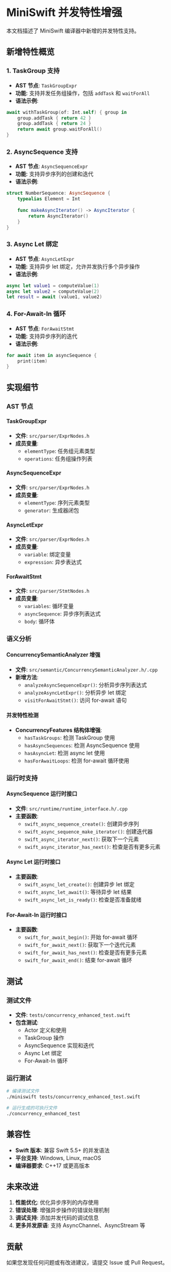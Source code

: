 # MiniSwift 并发特性增强

本文档描述了 MiniSwift 编译器中新增的并发特性支持。

## 新增特性概览

### 1. TaskGroup 支持
- **AST 节点**: `TaskGroupExpr`
- **功能**: 支持并发任务组操作，包括 `addTask` 和 `waitForAll`
- **语法示例**:
```swift
await withTaskGroup(of: Int.self) { group in
    group.addTask { return 42 }
    group.addTask { return 24 }
    return await group.waitForAll()
}
```

### 2. AsyncSequence 支持
- **AST 节点**: `AsyncSequenceExpr`
- **功能**: 支持异步序列的创建和迭代
- **语法示例**:
```swift
struct NumberSequence: AsyncSequence {
    typealias Element = Int
    
    func makeAsyncIterator() -> AsyncIterator {
        return AsyncIterator()
    }
}
```

### 3. Async Let 绑定
- **AST 节点**: `AsyncLetExpr`
- **功能**: 支持异步 let 绑定，允许并发执行多个异步操作
- **语法示例**:
```swift
async let value1 = computeValue(1)
async let value2 = computeValue(2)
let result = await (value1, value2)
```

### 4. For-Await-In 循环
- **AST 节点**: `ForAwaitStmt`
- **功能**: 支持异步序列的迭代
- **语法示例**:
```swift
for await item in asyncSequence {
    print(item)
}
```

## 实现细节

### AST 节点

#### TaskGroupExpr
- **文件**: `src/parser/ExprNodes.h`
- **成员变量**:
  - `elementType`: 任务组元素类型
  - `operations`: 任务组操作列表

#### AsyncSequenceExpr
- **文件**: `src/parser/ExprNodes.h`
- **成员变量**:
  - `elementType`: 序列元素类型
  - `generator`: 生成器闭包

#### AsyncLetExpr
- **文件**: `src/parser/ExprNodes.h`
- **成员变量**:
  - `variable`: 绑定变量
  - `expression`: 异步表达式

#### ForAwaitStmt
- **文件**: `src/parser/StmtNodes.h`
- **成员变量**:
  - `variables`: 循环变量
  - `asyncSequence`: 异步序列表达式
  - `body`: 循环体

### 语义分析

#### ConcurrencySemanticAnalyzer 增强
- **文件**: `src/semantic/ConcurrencySemanticAnalyzer.h/.cpp`
- **新增方法**:
  - `analyzeAsyncSequenceExpr()`: 分析异步序列表达式
  - `analyzeAsyncLetExpr()`: 分析异步 let 绑定
  - `visitForAwaitStmt()`: 访问 for-await 语句

#### 并发特性检测
- **ConcurrencyFeatures 结构体增强**:
  - `hasTaskGroups`: 检测 TaskGroup 使用
  - `hasAsyncSequences`: 检测 AsyncSequence 使用
  - `hasAsyncLet`: 检测 async let 使用
  - `hasForAwaitLoops`: 检测 for-await 循环使用

### 运行时支持

#### AsyncSequence 运行时接口
- **文件**: `src/runtime/runtime_interface.h/.cpp`
- **主要函数**:
  - `swift_async_sequence_create()`: 创建异步序列
  - `swift_async_sequence_make_iterator()`: 创建迭代器
  - `swift_async_iterator_next()`: 获取下一个元素
  - `swift_async_iterator_has_next()`: 检查是否有更多元素

#### Async Let 运行时接口
- **主要函数**:
  - `swift_async_let_create()`: 创建异步 let 绑定
  - `swift_async_let_await()`: 等待异步 let 结果
  - `swift_async_let_is_ready()`: 检查是否准备就绪

#### For-Await-In 运行时接口
- **主要函数**:
  - `swift_for_await_begin()`: 开始 for-await 循环
  - `swift_for_await_next()`: 获取下一个迭代元素
  - `swift_for_await_has_next()`: 检查是否有更多元素
  - `swift_for_await_end()`: 结束 for-await 循环

## 测试

### 测试文件
- **文件**: `tests/concurrency_enhanced_test.swift`
- **包含测试**:
  - Actor 定义和使用
  - TaskGroup 操作
  - AsyncSequence 实现和迭代
  - Async Let 绑定
  - For-Await-In 循环

### 运行测试
```bash
# 编译测试文件
./miniswift tests/concurrency_enhanced_test.swift

# 运行生成的可执行文件
./concurrency_enhanced_test
```

## 兼容性

- **Swift 版本**: 兼容 Swift 5.5+ 的并发语法
- **平台支持**: Windows, Linux, macOS
- **编译器要求**: C++17 或更高版本

## 未来改进

1. **性能优化**: 优化异步序列的内存使用
2. **错误处理**: 增强异步操作的错误处理机制
3. **调试支持**: 添加并发代码的调试信息
4. **更多并发原语**: 支持 AsyncChannel、AsyncStream 等

## 贡献

如果您发现任何问题或有改进建议，请提交 Issue 或 Pull Request。